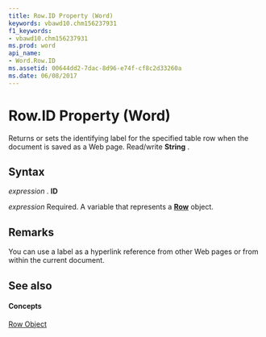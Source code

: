 ```yaml
---
title: Row.ID Property (Word)
keywords: vbawd10.chm156237931
f1_keywords:
- vbawd10.chm156237931
ms.prod: word
api_name:
- Word.Row.ID
ms.assetid: 00644dd2-7dac-8d96-e74f-cf8c2d33260a
ms.date: 06/08/2017
---
```



# Row.ID Property (Word)

Returns or sets the identifying label for the specified table row when the document is saved as a Web page. Read/write **String** .


## Syntax

 _expression_ . **ID**

 _expression_ Required. A variable that represents a **[Row](row-object-word.md)** object.


## Remarks

You can use a label as a hyperlink reference from other Web pages or from within the current document.


## See also


#### Concepts


[Row Object](row-object-word.md)

